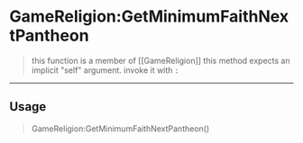 # GameReligion:GetMinimumFaithNextPantheon
> this function is a member of [[GameReligion]]
> this method expects an implicit "self" argument. invoke it with `:`
-----
## Usage
> GameReligion:GetMinimumFaithNextPantheon()
